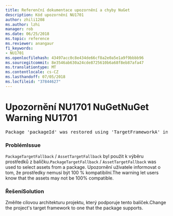 ```yaml
---
title: Referenční dokumentace upozornění a chyby NuGet
description: Kód upozornění NU1701
author: zhili1208
ms.author: lzhi
manager: rob
ms.date: 06/25/2018
ms.topic: reference
ms.reviewer: anangaur
f1_keywords:
- NU1701
ms.openlocfilehash: 43497acc0c8e434de66cf8a2e0a5e1a9f9bbbb96
ms.sourcegitcommit: 8e3546ab630a24cde8725610b6a68f8eb87afa47
ms.translationtype: MT
ms.contentlocale: cs-CZ
ms.lasthandoff: 07/05/2018
ms.locfileid: "37844627"
---
```

# <a name="nuget-warning-nu1701"></a><span data-ttu-id="0b021-103">Upozornění NU1701 NuGet</span><span class="sxs-lookup"><span data-stu-id="0b021-103">NuGet Warning NU1701</span></span>

<pre>Package 'packageId' was restored using 'TargetFrameworkA' instead the project target framework 'TargetFrameworkB'. This package may not be fully compatible with your project.</pre>

### <a name="issue"></a><span data-ttu-id="0b021-104">Problém</span><span class="sxs-lookup"><span data-stu-id="0b021-104">Issue</span></span>
<span data-ttu-id="0b021-105">`PackageTargetFallback` / `AssetTargetFallback` byl použit k výběru prostředků z balíčku.</span><span class="sxs-lookup"><span data-stu-id="0b021-105">`PackageTargetFallback` / `AssetTargetFallback` was used to select assets from a package.</span></span> <span data-ttu-id="0b021-106">Upozornění uživatele informovat o tom, že prostředky nemusí být 100 % kompatibilní.</span><span class="sxs-lookup"><span data-stu-id="0b021-106">The warning let users know that the assets may not be 100% compatible.</span></span>

### <a name="solution"></a><span data-ttu-id="0b021-107">Řešení</span><span class="sxs-lookup"><span data-stu-id="0b021-107">Solution</span></span>
<span data-ttu-id="0b021-108">Změňte cílovou architekturu projektu, který podporuje tento balíček.</span><span class="sxs-lookup"><span data-stu-id="0b021-108">Change the project's target framework to one that the package supports.</span></span>